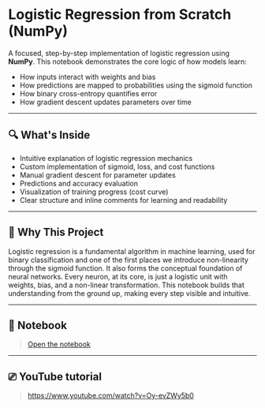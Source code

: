 # Logistic Regression from Scratch (NumPy)

A focused, step-by-step implementation of logistic regression using **NumPy**.
This notebook demonstrates the core logic of how models learn:
- How inputs interact with weights and bias
- How predictions are mapped to probabilities using the sigmoid function
- How binary cross-entropy quantifies error
- How gradient descent updates parameters over time

---

## 🔍 What's Inside

- Intuitive explanation of logistic regression mechanics
- Custom implementation of sigmoid, loss, and cost functions
- Manual gradient descent for parameter updates
- Predictions and accuracy evaluation
- Visualization of training progress (cost curve)
- Clear structure and inline comments for learning and readability

---

## 🎯 Why This Project

Logistic regression is a fundamental algorithm in machine learning, used for binary classification and one of the first places we introduce non-linearity through the sigmoid function. It also forms the conceptual foundation of neural networks. Every neuron, at its core, is just a logistic unit with weights, bias, and a non-linear transformation.
This notebook builds that understanding from the ground up, making every step visible and intuitive.

---

## 📓 Notebook

> [Open the notebook](./Logistic%20Regression%20from%20Scratch.ipynb)

---

## ⎚ YouTube tutorial
> https://www.youtube.com/watch?v=Oy-evZWy5b0
